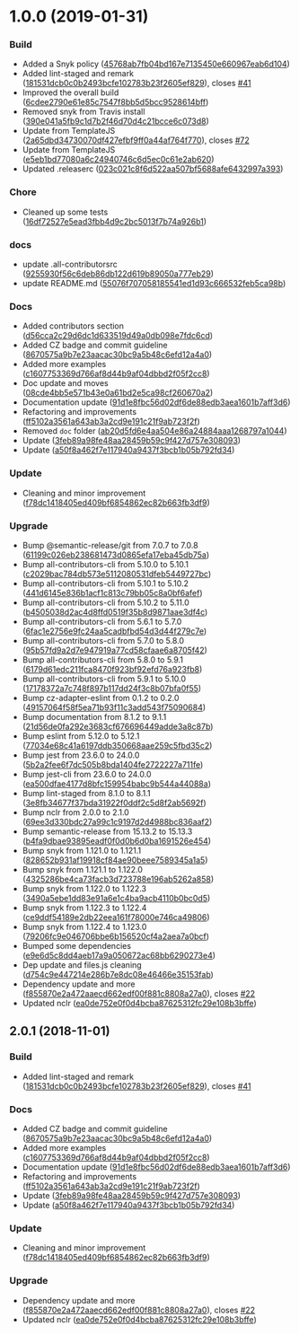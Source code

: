 # 1.0.0 (2019-01-31)


### Build

* Added a Snyk policy ([45768ab7fb04bd167e7135450e660967eab6d104](https://github.com/Berkmann18/hashmyjs/commit/45768ab7fb04bd167e7135450e660967eab6d104))
* Added lint-staged and remark ([181531dcb0c0b2493bcfe102783b23f2605ef829](https://github.com/Berkmann18/hashmyjs/commit/181531dcb0c0b2493bcfe102783b23f2605ef829)), closes [#41](https://github.com/Berkmann18/hashmyjs/issues/41)
* Improved the overall build ([6cdee2790e61e85c7547f8bb5d5bcc9528614bff](https://github.com/Berkmann18/hashmyjs/commit/6cdee2790e61e85c7547f8bb5d5bcc9528614bff))
* Removed snyk from Travis install ([390e041a5fb9c1d7b2f46d70d4c21bcce6c073d8](https://github.com/Berkmann18/hashmyjs/commit/390e041a5fb9c1d7b2f46d70d4c21bcce6c073d8))
* Update from TemplateJS ([2a65dbd34730070df427efbf9ff0a44af764f770](https://github.com/Berkmann18/hashmyjs/commit/2a65dbd34730070df427efbf9ff0a44af764f770)), closes [#72](https://github.com/Berkmann18/hashmyjs/issues/72)
* Update from TemplateJS ([e5eb1bd77080a6c24940746c6d5ec0c61e2ab620](https://github.com/Berkmann18/hashmyjs/commit/e5eb1bd77080a6c24940746c6d5ec0c61e2ab620))
* Updated .releaserc ([023c021c8f6d522aa507bf5688afe6432997a393](https://github.com/Berkmann18/hashmyjs/commit/023c021c8f6d522aa507bf5688afe6432997a393))

### Chore

* Cleaned up some tests ([16df72527e5ead3fbb4d9c2bc5013f7b74a926b1](https://github.com/Berkmann18/hashmyjs/commit/16df72527e5ead3fbb4d9c2bc5013f7b74a926b1))

### docs

* update .all-contributorsrc ([9255930f56c6deb86db122d619b89050a777eb29](https://github.com/Berkmann18/hashmyjs/commit/9255930f56c6deb86db122d619b89050a777eb29))
* update README.md ([55076f707058185541ed1d93c666532feb5ca98b](https://github.com/Berkmann18/hashmyjs/commit/55076f707058185541ed1d93c666532feb5ca98b))

### Docs

* Added contributors section ([d56cca2c29d6dc1d633519d49a0db098e7fdc6cd](https://github.com/Berkmann18/hashmyjs/commit/d56cca2c29d6dc1d633519d49a0db098e7fdc6cd))
* Added CZ badge and commit guideline ([8670575a9b7e23aacac30bc9a5b48c6efd12a4a0](https://github.com/Berkmann18/hashmyjs/commit/8670575a9b7e23aacac30bc9a5b48c6efd12a4a0))
* Added more examples ([c1607753369d766af8d44b9af04dbbd2f05f2cc8](https://github.com/Berkmann18/hashmyjs/commit/c1607753369d766af8d44b9af04dbbd2f05f2cc8))
* Doc update and moves ([08cde4bb5e571b43e0a61bd2e5ca98cf260670a2](https://github.com/Berkmann18/hashmyjs/commit/08cde4bb5e571b43e0a61bd2e5ca98cf260670a2))
* Documentation update ([91d1e8fbc56d02df6de88edb3aea1601b7aff3d6](https://github.com/Berkmann18/hashmyjs/commit/91d1e8fbc56d02df6de88edb3aea1601b7aff3d6))
* Refactoring and improvements ([ff5102a3561a643ab3a2cd9e191c21f9ab723f2f](https://github.com/Berkmann18/hashmyjs/commit/ff5102a3561a643ab3a2cd9e191c21f9ab723f2f))
* Removed `doc` folder ([ab20d5fd6e4aa504e86a24884aaa1268797a1044](https://github.com/Berkmann18/hashmyjs/commit/ab20d5fd6e4aa504e86a24884aaa1268797a1044))
* Update ([3feb89a98fe48aa28459b59c9f427d757e308093](https://github.com/Berkmann18/hashmyjs/commit/3feb89a98fe48aa28459b59c9f427d757e308093))
* Update ([a50f8a462f7e117940a9437f3bcb1b05b792fd34](https://github.com/Berkmann18/hashmyjs/commit/a50f8a462f7e117940a9437f3bcb1b05b792fd34))

### Update

* Cleaning and minor improvement ([f78dc1418405ed409bf6854862ec82b663fb3df9](https://github.com/Berkmann18/hashmyjs/commit/f78dc1418405ed409bf6854862ec82b663fb3df9))

### Upgrade

* Bump @semantic-release/git from 7.0.7 to 7.0.8 ([61199c026eb238681473d0865efa17eba45db75a](https://github.com/Berkmann18/hashmyjs/commit/61199c026eb238681473d0865efa17eba45db75a))
* Bump all-contributors-cli from 5.10.0 to 5.10.1 ([c2029bac784db573e5112080531dfeb5449727bc](https://github.com/Berkmann18/hashmyjs/commit/c2029bac784db573e5112080531dfeb5449727bc))
* Bump all-contributors-cli from 5.10.1 to 5.10.2 ([441d6145e836b1acf1c813c79bb05c8a0bf6afef](https://github.com/Berkmann18/hashmyjs/commit/441d6145e836b1acf1c813c79bb05c8a0bf6afef))
* Bump all-contributors-cli from 5.10.2 to 5.11.0 ([b4505038d2ac4d8ffd0519f35b8d9871aae3df4c](https://github.com/Berkmann18/hashmyjs/commit/b4505038d2ac4d8ffd0519f35b8d9871aae3df4c))
* Bump all-contributors-cli from 5.6.1 to 5.7.0 ([6fac1e2756e9fc24aa5cadbfbd54d3d44f279c7e](https://github.com/Berkmann18/hashmyjs/commit/6fac1e2756e9fc24aa5cadbfbd54d3d44f279c7e))
* Bump all-contributors-cli from 5.7.0 to 5.8.0 ([95b57fd9a2d7e947919a77cd58cfaae6a8705f42](https://github.com/Berkmann18/hashmyjs/commit/95b57fd9a2d7e947919a77cd58cfaae6a8705f42))
* Bump all-contributors-cli from 5.8.0 to 5.9.1 ([6179d61edc211fca8470f923bf92efd76a923fb8](https://github.com/Berkmann18/hashmyjs/commit/6179d61edc211fca8470f923bf92efd76a923fb8))
* Bump all-contributors-cli from 5.9.1 to 5.10.0 ([17178372a7c748f897b117dd24f3c8b07bfa0f55](https://github.com/Berkmann18/hashmyjs/commit/17178372a7c748f897b117dd24f3c8b07bfa0f55))
* Bump cz-adapter-eslint from 0.1.2 to 0.2.0 ([49157064f58f5ea71b93f11c3add543f75090684](https://github.com/Berkmann18/hashmyjs/commit/49157064f58f5ea71b93f11c3add543f75090684))
* Bump documentation from 8.1.2 to 9.1.1 ([21d56de0fa292e3683cf676696449adde3a8c87b](https://github.com/Berkmann18/hashmyjs/commit/21d56de0fa292e3683cf676696449adde3a8c87b))
* Bump eslint from 5.12.0 to 5.12.1 ([77034e68c41a6197ddb350668aae259c5fbd35c2](https://github.com/Berkmann18/hashmyjs/commit/77034e68c41a6197ddb350668aae259c5fbd35c2))
* Bump jest from 23.6.0 to 24.0.0 ([5b2a2fee6f7dc505b8bda1404fe2722227a711fe](https://github.com/Berkmann18/hashmyjs/commit/5b2a2fee6f7dc505b8bda1404fe2722227a711fe))
* Bump jest-cli from 23.6.0 to 24.0.0 ([ea500dfae4177d8bfc159954babc9b544a44088a](https://github.com/Berkmann18/hashmyjs/commit/ea500dfae4177d8bfc159954babc9b544a44088a))
* Bump lint-staged from 8.1.0 to 8.1.1 ([3e8fb34677f37bda31922f0ddf2c5d8f2ab5692f](https://github.com/Berkmann18/hashmyjs/commit/3e8fb34677f37bda31922f0ddf2c5d8f2ab5692f))
* Bump nclr from 2.0.0 to 2.1.0 ([69ee3d330bdc27a99c1c9197d2d4988bc836aaf2](https://github.com/Berkmann18/hashmyjs/commit/69ee3d330bdc27a99c1c9197d2d4988bc836aaf2))
* Bump semantic-release from 15.13.2 to 15.13.3 ([b4fa9dbae93895eadf0f0d0b6d0ba1691526e454](https://github.com/Berkmann18/hashmyjs/commit/b4fa9dbae93895eadf0f0d0b6d0ba1691526e454))
* Bump snyk from 1.121.0 to 1.121.1 ([828652b931af19918cf84ae90beee7589345a1a5](https://github.com/Berkmann18/hashmyjs/commit/828652b931af19918cf84ae90beee7589345a1a5))
* Bump snyk from 1.121.1 to 1.122.0 ([4325286be4ca73facb3d723788e196ab5262a858](https://github.com/Berkmann18/hashmyjs/commit/4325286be4ca73facb3d723788e196ab5262a858))
* Bump snyk from 1.122.0 to 1.122.3 ([3490a5ebe1dd83e91a6e1c4ba9acb4110b0bc0d5](https://github.com/Berkmann18/hashmyjs/commit/3490a5ebe1dd83e91a6e1c4ba9acb4110b0bc0d5))
* Bump snyk from 1.122.3 to 1.122.4 ([ce9ddf54189e2db22eea161f78000e746ca49806](https://github.com/Berkmann18/hashmyjs/commit/ce9ddf54189e2db22eea161f78000e746ca49806))
* Bump snyk from 1.122.4 to 1.123.0 ([79206fc9e046706bbe6b156520cf4a2aea7a0bcf](https://github.com/Berkmann18/hashmyjs/commit/79206fc9e046706bbe6b156520cf4a2aea7a0bcf))
* Bumped some dependencies ([e9e6d5c8dd4aeb17a9a050672ac68bb6290273e4](https://github.com/Berkmann18/hashmyjs/commit/e9e6d5c8dd4aeb17a9a050672ac68bb6290273e4))
* Dep update and files.js cleaning ([d754c9e447214e286b7e8dc08e46466e35153fab](https://github.com/Berkmann18/hashmyjs/commit/d754c9e447214e286b7e8dc08e46466e35153fab))
* Dependency update and more ([f855870e2a472aaecd662edf00f881c8808a27a0](https://github.com/Berkmann18/hashmyjs/commit/f855870e2a472aaecd662edf00f881c8808a27a0)), closes [#22](https://github.com/Berkmann18/hashmyjs/issues/22)
* Updated nclr ([ea0de752e0f0d4bcba87625312fc29e108b3bffe](https://github.com/Berkmann18/hashmyjs/commit/ea0de752e0f0d4bcba87625312fc29e108b3bffe))

## 2.0.1 (2018-11-01)


### Build

* Added lint-staged and remark ([181531dcb0c0b2493bcfe102783b23f2605ef829](https://github.com/Berkmann18/hashmyjs/commit/181531dcb0c0b2493bcfe102783b23f2605ef829)), closes [#41](https://github.com/Berkmann18/hashmyjs/issues/41)

### Docs

* Added CZ badge and commit guideline ([8670575a9b7e23aacac30bc9a5b48c6efd12a4a0](https://github.com/Berkmann18/hashmyjs/commit/8670575a9b7e23aacac30bc9a5b48c6efd12a4a0))
* Added more examples ([c1607753369d766af8d44b9af04dbbd2f05f2cc8](https://github.com/Berkmann18/hashmyjs/commit/c1607753369d766af8d44b9af04dbbd2f05f2cc8))
* Documentation update ([91d1e8fbc56d02df6de88edb3aea1601b7aff3d6](https://github.com/Berkmann18/hashmyjs/commit/91d1e8fbc56d02df6de88edb3aea1601b7aff3d6))
* Refactoring and improvements ([ff5102a3561a643ab3a2cd9e191c21f9ab723f2f](https://github.com/Berkmann18/hashmyjs/commit/ff5102a3561a643ab3a2cd9e191c21f9ab723f2f))
* Update ([3feb89a98fe48aa28459b59c9f427d757e308093](https://github.com/Berkmann18/hashmyjs/commit/3feb89a98fe48aa28459b59c9f427d757e308093))
* Update ([a50f8a462f7e117940a9437f3bcb1b05b792fd34](https://github.com/Berkmann18/hashmyjs/commit/a50f8a462f7e117940a9437f3bcb1b05b792fd34))

### Update

* Cleaning and minor improvement ([f78dc1418405ed409bf6854862ec82b663fb3df9](https://github.com/Berkmann18/hashmyjs/commit/f78dc1418405ed409bf6854862ec82b663fb3df9))

### Upgrade

* Dependency update and more ([f855870e2a472aaecd662edf00f881c8808a27a0](https://github.com/Berkmann18/hashmyjs/commit/f855870e2a472aaecd662edf00f881c8808a27a0)), closes [#22](https://github.com/Berkmann18/hashmyjs/issues/22)
* Updated nclr ([ea0de752e0f0d4bcba87625312fc29e108b3bffe](https://github.com/Berkmann18/hashmyjs/commit/ea0de752e0f0d4bcba87625312fc29e108b3bffe))
